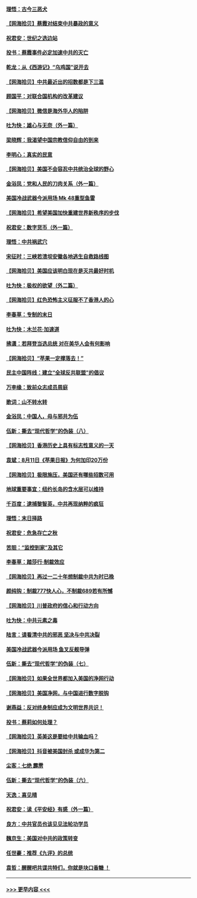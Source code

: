 #### [理悟：古今三恶犬](../pages/nsc993/n12345190.md?t=08210151) 
#### [【网海拾贝】蔡霞对结束中共暴政的意义](../pages/nsc993/n12344263.md?t=08210151) 
#### [祝君安：世纪之选边站](../pages/nsc993/n12342382.md?t=08210151) 
#### [投书：蔡霞事件必定加速中共的灭亡](../pages/nsc993/n12341881.md?t=08210151) 
#### [乾龙：从《西游记》“乌鸡国”说开去](../pages/nsc993/n12341690.md?t=08210151) 
#### [【网海拾贝】中共最近出的招数都是下三滥](../pages/nsc993/n12341593.md?t=08210151) 
#### [顾国平：对联合国机构的改革建议](../pages/nsc993/n12339928.md?t=08210151) 
#### [【网海拾贝】微信是海外华人的陷阱](../pages/nsc993/n12338868.md?t=08210151) 
#### [吐为快：雄心与无奈（外一篇）](../pages/nsc993/n12338132.md?t=08210151) 
#### [梁晓辉：我渴望中国宗教信仰自由的到来](../pages/nsc993/n12336657.md?t=08210151) 
#### [李明心：真实的民意](../pages/nsc993/n12336089.md?t=08210151) 
#### [【网海拾贝】美国不会容忍中共统治全球的野心](../pages/nsc993/n12336063.md?t=08210151) 
#### [金浴凤：党和人民的刀肉关系（外一篇）](../pages/nsc993/n12335834.md?t=08210151) 
#### [美国冷战武器今派用场 Mk 48重型鱼雷](../pages/nsc993/n12335354.md?t=08210151) 
#### [【网海拾贝】希望美国加快重建世界新秩序的步伐](../pages/nsc993/n12334224.md?t=08210151) 
#### [祝君安：数字货币（外一篇）](../pages/nsc993/n12334186.md?t=08210151) 
#### [理悟：中共祸武穴](../pages/nsc993/n12333962.md?t=08210151) 
#### [宋征时：三峡若溃坝安徽各地逃生自救路线图](../pages/nsc993/n12332450.md?t=08210151) 
#### [【网海拾贝】美国应该明白现在是灭共最好时机](../pages/nsc993/n12332313.md?t=08210151) 
#### [吐为快：极权的欲望（外二篇）](../pages/nsc993/n12332089.md?t=08210151) 
#### [【网海拾贝】红色恐怖主义征服不了香港人的心](../pages/nsc993/n12329296.md?t=08210151) 
#### [李春草：专制的末日](../pages/nsc993/n12329079.md?t=08210151) 
#### [吐为快：木兰花‧加速道](../pages/nsc993/n12327366.md?t=08210151) 
#### [拂潇：若拜登当选总统 对在美华人会有何影响](../pages/nsc993/n12295996.md?t=08210151) 
#### [【网海拾贝】“苹果一定撑落去！”](../pages/nsc993/n12326784.md?t=08210151) 
#### [民主中国阵线：建立“全球反共联盟”的倡议](../pages/nsc993/n12324177.md?t=08210151) 
#### [万李缘：致前众志成员周庭](../pages/nsc993/n12324635.md?t=08210151) 
#### [歌词：山不转水转](../pages/nsc993/n12324599.md?t=08210151) 
#### [金浴凤：中国人，毋与邪共为伍](../pages/nsc993/n12324257.md?t=08210151) 
#### [伍新：撕去“现代哲学”的伪装（八）](../pages/nsc993/n12324188.md?t=08210151) 
#### [【网海拾贝】香港历史上具有标志性意义的一天](../pages/nsc993/n12324021.md?t=08210151) 
#### [袁斌：8月11日《苹果日报》为何加印20万份](../pages/nsc993/n12323955.md?t=08210151) 
#### [【网海拾贝】极限施压，美国还有哪些招数可用](../pages/nsc993/n12322512.md?t=08210151) 
#### [地球重要事宜：纽约长岛的含水层可以维持](../pages/nsc993/n12321844.md?t=08210151) 
#### [千百度：逮捕黎智英，中共再现纳粹的疯狂](../pages/nsc993/n12321777.md?t=08210151) 
#### [理悟：末日择路](../pages/nsc993/n12320812.md?t=08210151) 
#### [祝君安：危急存亡之秋](../pages/nsc993/n12320795.md?t=08210151) 
#### [苦胆：“监控到家”及其它](../pages/nsc993/n12320751.md?t=08210151) 
#### [李春草：踏莎行·制裁效应](../pages/nsc993/n12318290.md?t=08210151) 
#### [【网海拾贝】再过一二十年想制裁中共为时已晚](../pages/nsc993/n12318195.md?t=08210151) 
#### [颜纯钩：制裁777快人心，不制裁689若有所憾](../pages/nsc993/n12316912.md?t=08210151) 
#### [【网海拾贝】川普政府的信心和行动方向](../pages/nsc993/n12316673.md?t=08210151) 
#### [吐为快：中共元素之毒](../pages/nsc993/n12316547.md?t=08210151) 
#### [陆言：请看清中共的邪恶 坚决与中共决裂](../pages/nsc993/n12315784.md?t=08210151) 
#### [美国冷战武器今派用场 鱼叉反舰导弹](../pages/nsc993/n12316258.md?t=08210151) 
#### [伍新：撕去“现代哲学”的伪装（七）](../pages/nsc993/n12315846.md?t=08210151) 
#### [【网海拾贝】如果全世界都加入美国的净网行动](../pages/nsc993/n12315588.md?t=08210151) 
#### [【网海拾贝】美国净网，与中国进行数字脱钩](../pages/nsc993/n12312813.md?t=08210151) 
#### [谢燕益：反对终身制应成为文明世界共识！](../pages/nsc993/n12310465.md?t=08210151) 
#### [投书：蔡莉如何处理？](../pages/nsc993/n12310224.md?t=08210151) 
#### [【网海拾贝】英美这是要给中共输血吗？](../pages/nsc993/n12307646.md?t=08210151) 
#### [【网海拾贝】抖音被美国封杀 或成华为第二](../pages/nsc993/n12305277.md?t=08210151) 
#### [尘客：七绝 霹雳](../pages/nsc993/n12304053.md?t=08210151) 
#### [伍新：撕去“现代哲学”的伪装（六）](../pages/nsc993/n12303243.md?t=08210151) 
#### [天逸：喜见晴](../pages/nsc993/n12303226.md?t=08210151) 
#### [祝君安：读《平安经》有感（外一篇）](../pages/nsc993/n12303170.md?t=08210151) 
#### [良方：中共官员也该见见法轮功学员](../pages/nsc993/n12302985.md?t=08210151) 
#### [魏京生：美国对中共的政策转变](../pages/nsc993/n12302929.md?t=08210151) 
#### [任世豪：推荐《九评》的总统](../pages/nsc993/n12302838.md?t=08210151) 
#### [袁哲：醒醒吧共谍共特们，你就是块口香糖 ！](../pages/nsc993/n12302678.md?t=08210151) 

----
#### [ >>> 更早内容 <<< ](../indexes/nsc993-earlier.md)
